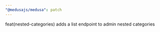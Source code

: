 ```yaml
---
"@medusajs/medusa": patch
---
```


feat(nested-categories) adds a list endpoint to admin nested categories
